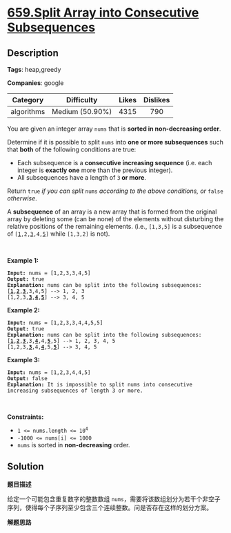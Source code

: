 # [659.Split Array into Consecutive Subsequences](https://leetcode.com/problems/split-array-into-consecutive-subsequences/description/)

## Description

**Tags**: heap,greedy

**Companies**: google

|  Category  |   Difficulty    | Likes | Dislikes |
| :--------: | :-------------: | :---: | :------: |
| algorithms | Medium (50.90%) | 4315  |   790    |

<p>You are given an integer array <code>nums</code> that is <strong>sorted in non-decreasing order</strong>.</p>
<p>Determine if it is possible to split <code>nums</code> into <strong>one or more subsequences</strong> such that <strong>both</strong> of the following conditions are true:</p>
<ul>
  <li>Each subsequence is a <strong>consecutive increasing sequence</strong> (i.e. each integer is <strong>exactly one</strong> more than the previous integer).</li>
  <li>All subsequences have a length of <code>3</code><strong> or more</strong>.</li>
</ul>
<p>Return <code>true</code><em> if you can split </em><code>nums</code><em> according to the above conditions, or </em><code>false</code><em> otherwise</em>.</p>
<p>A <strong>subsequence</strong> of an array is a new array that is formed from the original array by deleting some (can be none) of the elements without disturbing the relative positions of the remaining elements. (i.e., <code>[1,3,5]</code> is a subsequence of <code>[<u>1</u>,2,<u>3</u>,4,<u>5</u>]</code> while <code>[1,3,2]</code> is not).</p>
<p>&nbsp;</p>
<p><strong class="example">Example 1:</strong></p>
<pre><code><strong>Input:</strong> nums = [1,2,3,3,4,5]
<strong>Output:</strong> true
<strong>Explanation:</strong> nums can be split into the following subsequences:
[<strong><u>1</u></strong>,<strong><u>2</u></strong>,<strong><u>3</u></strong>,3,4,5] --&gt; 1, 2, 3
[1,2,3,<strong><u>3</u></strong>,<strong><u>4</u></strong>,<strong><u>5</u></strong>] --&gt; 3, 4, 5</code></pre>
<p><strong class="example">Example 2:</strong></p>
<pre><code><strong>Input:</strong> nums = [1,2,3,3,4,4,5,5]
<strong>Output:</strong> true
<strong>Explanation:</strong> nums can be split into the following subsequences:
[<strong><u>1</u></strong>,<strong><u>2</u></strong>,<strong><u>3</u></strong>,3,<strong><u>4</u></strong>,4,<strong><u>5</u></strong>,5] --&gt; 1, 2, 3, 4, 5
[1,2,3,<strong><u>3</u></strong>,4,<strong><u>4</u></strong>,5,<strong><u>5</u></strong>] --&gt; 3, 4, 5</code></pre>
<p><strong class="example">Example 3:</strong></p>
<pre><code><strong>Input:</strong> nums = [1,2,3,4,4,5]
<strong>Output:</strong> false
<strong>Explanation:</strong> It is impossible to split nums into consecutive increasing subsequences of length 3 or more.</code></pre>
<p>&nbsp;</p>
<p><strong>Constraints:</strong></p>
<ul>
  <li><code>1 &lt;= nums.length &lt;= 10<sup>4</sup></code></li>
  <li><code>-1000 &lt;= nums[i] &lt;= 1000</code></li>
  <li><code>nums</code> is sorted in <strong>non-decreasing</strong> order.</li>
</ul>

## Solution

**题目描述**

给定一个可能包含重复数字的整数数组 `nums`，需要将该数组划分为若干个非空子序列，使得每个子序列至少包含三个连续整数。问是否存在这样的划分方案。

**解题思路**
